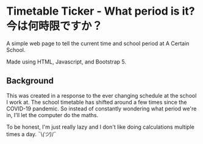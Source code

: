 # Timetable Ticker - What period is it? 今は何時限ですか？

A simple web page to tell the current time and school period at A Certain School. 

Made using HTML, Javascript, and Bootstrap 5. 

## Background

This was created in a response to the ever changing schedule at the school I work at. The school timetable has shifted around a few times since the COVID-19 pandemic. So instead of constantly wondering what period we're in, I'll let the computer do the maths.

To be honest, I'm just really lazy and I don't like doing calculations multiple times a day. ¯\\_(ツ)_/¯